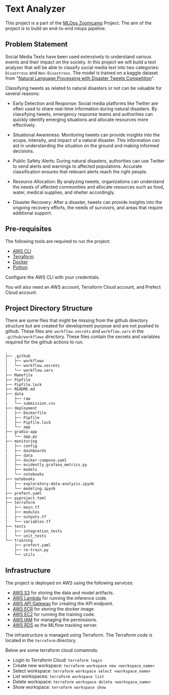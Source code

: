 # Text Analyzer

This project is a part of the [MLOps Zoomcamp](https://github.com/DataTalksClub/mlops-zoomcamp/tree/main) Project. The aim of the project is to build an end-to-end mlops pipeline.

## Problem Statement

Social Media Texts have been used extensively to understand various events and their impact on the society. In this project we will build a text analyzer that will be able to classify social media text into two categories: `Disastrous` and `Non-Disastrous`. The model is trained on a kaggle dataset from "[Natural Language Processing with Disaster Tweets Competition](https://www.kaggle.com/competitions/nlp-getting-started)".

Classifying tweets as related to natural disasters or not can be valuable for several reasons:

- Early Detection and Response: Social media platforms like Twitter are often used to share real-time information during natural disasters. By classifying tweets, emergency response teams and authorities can quickly identify emerging situations and allocate resources more effectively.

- Situational Awareness: Monitoring tweets can provide insights into the scope, intensity, and impact of a natural disaster. This information can aid in understanding the situation on the ground and making informed decisions.

- Public Safety Alerts: During natural disasters, authorities can use Twitter to send alerts and warnings to affected populations. Accurate classification ensures that relevant alerts reach the right people.

- Resource Allocation: By analyzing tweets, organizations can understand the needs of affected communities and allocate resources such as food, water, medical supplies, and shelter accordingly.

- Disaster Recovery: After a disaster, tweets can provide insights into the ongoing recovery efforts, the needs of survivors, and areas that require additional support.

## Pre-requisites

The following tools are required to run the project:

- [AWS CLI](https://docs.aws.amazon.com/cli/latest/userguide/cli-chap-install.html)
- [Terraform](https://learn.hashicorp.com/tutorials/terraform/install-cli)
- [Docker](https://docs.docker.com/get-docker/)
- [Python](https://www.python.org/downloads/)

Configure the AWS CLI with your credentials.

You will also need an AWS account, Terraform Cloud account, and Prefect Cloud account.

## Project Directory Structure

There are some files that might be missing from the github directory structure but are created for development purpose and are not pushed to github. These files are:
`workflow.secrets` and `workflow.vars` in the `.github/workflows` directory. These files contain the secrets and variables required for the github actions to run.

```bash
.
├── .github
│   ├── workflows
│   └── workflow.secrets
│   └── workflow.vars
├── Makefile
├── Pipfile
├── Pipfile.lock
├── README.md
├── data
│   ├── raw
│   └── submission.csv
├── deployment
│   ├── Dockerfile
│   ├── Pipfile
│   ├── Pipfile.lock
│   └── app
├── gradio-app
│   └── app.py
├── monitoring
│   ├── config
│   ├── dashboards
│   ├── data
│   ├── docker-compose.yaml
│   ├── evidently_grafana_metrics.py
│   ├── models
│   └── notebooks
├── notebooks
│   ├── exploratory-data-analysis.ipynb
│   └── modeling.ipynb
├── prefect.yaml
├── pyproject.toml
├── terraform
│   ├── main.tf
│   ├── modules
│   ├── outputs.tf
│   └── variables.tf
├── tests
│   ├── integration_tests
│   └── unit_tests
└── training
    ├── prefect.yaml
    ├── re-train.py
    └── utils
```

## Infrastructure

The project is deployed on AWS using the following services:

- [AWS S3](https://aws.amazon.com/s3/) for storing the data and model artifacts.
- [AWS Lambda](https://aws.amazon.com/lambda/) for running the inference code.
- [AWS API Gateway](https://aws.amazon.com/api-gateway/) for creating the API endpoint.
- [AWS ECR](https://aws.amazon.com/ecr/) for storing the docker image.
- [AWS EC2](https://aws.amazon.com/ec2/) for running the training code.
- [AWS IAM](https://aws.amazon.com/iam/) for managing the permissions.
- [AWS RDS](https://aws.amazon.com/rds/) as the MLflow tracking server.

The infrastructure is managed using Terraform. The Terraform code is located in the `terraform` directory.

Below are some terraform cloud comamnds:
* Login to Terraform Cloud: `terraform login`
* Create new workspace: `terraform workspace new <workspace_name>`
* Select workspace: `terraform workspace select <workspace_name>`
* List workspaces: `terraform workspace list`
* Delete workspace: `terraform workspace delete <workspace_name>`
* Show workspace: `terraform workspace show`
